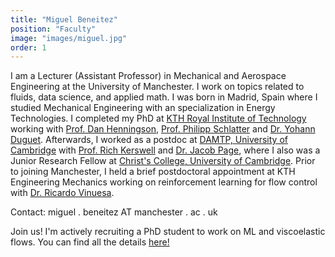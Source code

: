 ```yaml
---
title: "Miguel Beneitez"
position: "Faculty"
image: "images/miguel.jpg"
order: 1
---
```


I am a Lecturer (Assistant Professor) in Mechanical and Aerospace Engineering at the University of Manchester. I work on topics related to fluids, data science, and applied math. I was born in Madrid, Spain where I studied Mechanical Engineering with an specialization in Energy Technologies. I completed my PhD at [KTH Royal Institute of Technology](https://www.kth.se) working with [Prof. Dan Henningson](https://www.mech.kth.se/~henning/), [Prof. Philipp Schlatter](https://www.lstm.tf.fau.de/person/philipp-schlatter/) and [Dr. Yohann Duguet](https://perso.limsi.fr/duguet/). Afterwards, I worked as a postdoc at [DAMTP, University of Cambridge](https://www.damtp.cam.ac.uk) with [Prof. Rich Kerswell](https://www.damtp.cam.ac.uk/user/rrk26/) and [Dr. Jacob Page](https://www.jacob-page.com), where I also was a Junior Research Fellow at [Christ's College, University of Cambridge](https://www.christs.cam.ac.uk). Prior to joining Manchester, I held a brief postdoctoral appointment at KTH Engineering Mechanics working on reinforcement learning for flow control with [Dr. Ricardo Vinuesa](https://www.vinuesalab.com).

Contact: miguel . beneitez AT manchester . ac . uk

Join us! I'm actively recruiting a PhD student to work on ML and viscoelastic flows. You can find all the details [here!](https://www.findaphd.com/phds/project/data-driven-approaches-to-viscoelastic-flow-control/?p184706)